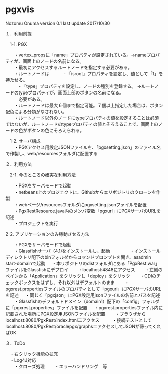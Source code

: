 # pgxvis

Nozomu Onuma 
version 0.1 
last update 2017/10/30


１．利用前提 

　1-1. PGX

　　・vertex_propsに「name」プロパティが設定されている。->nameプロパティが、画面上のノードの名前になる。    
　　・最初にアクセスするルートノードを指定する必要がある。    
　　・ルートノードは
　　　- 「isroot」プロパティを設定し、値として「1」を持たせる。      
　　　- 「type」プロパティを設定し、ノードの種別を登録する。 ->ルートノードのtypeプロパティが、画面上部のボタンの名前になる。      
　　　必要がある。    
　　・ルートノードは最大６個まで指定可能。７個以上指定した場合は、ボタン配色による分類がなされない。    
　　・ルートノード以外のノードにtypeプロパティの値を設定することは必須ではないが、ルートノードのtypeプロパティの値とそろえることで、画面上のノードの色がボタンの色にそろえられる。 　

　1-2. サーバ構成    
　　・PGXアクセス用設定JSONファイルを、「pgxsetting.json」のファイル名で作製し、web/resourcesフォルダに配置する

２．利用方法 
    
　2-1. 今のところの確実な利用方法  

　　・PGXをサーバモードで起動    
　　・netbeans上のプロジェクトに、Githubから本リポジトリのクローンを作製    
　　・webページ/resourcesフォルダにpgxsetting.jsonファイルを配置    
　　・PgxRestResource.java内のメンバ変数「pgxurl」にPGXサーバのURLを記述    
　　・プロジェクトを実行    
    
  2-2. アプリケーションのみ稼動させる方法  

　　・PGXをサーバモードで起動    
　　・Glassfishサーバ（4.1)をインストールし、起動
  　　　　・インストールディレクトリ配下のbinフォルダからコマンドプロンプトを開き、asadmin start-domainで起動
  　・本リポジトリのdistフォルダにある「PgxRest.war」ファイルをGlassfishにデプロイ
        ・localhost:4848にアクセス
        ・左側のペインから「Application」をクリックし「deploy」をクリック
        ・CDIのチェックボックスをはずし、それ以外はデフォルトのまま
　　・pgxrest.propertiesファイルのプロパティとして「pgxurl」にPGXサーバのURLを記述 
  　・同じく「pgxjson」にPGX設定用jsonファイルの名前とパスを記述
　　・Glassfishのデフォルトドメイン（domain1）配下の「config」フォルダに「pgxrest.properties」ファイルを配置
  　・pgxrest.propertiesファイル内に記載された場所にPGX設定用JSONファイルを配置
　　・ブラウザからlocalhost:8080/PgxRest/index.html二アクセス
  　     ・接続テストとしてlocalhost:8080/PgxRest/oraclepgx/graphs二アクセスしてJSONが帰ってくればOK

３．ToDo     

　・右クリック機能の拡充    
　・Log4J対応     
　　・クローズ処理
　　・エラーハンドリング　等
